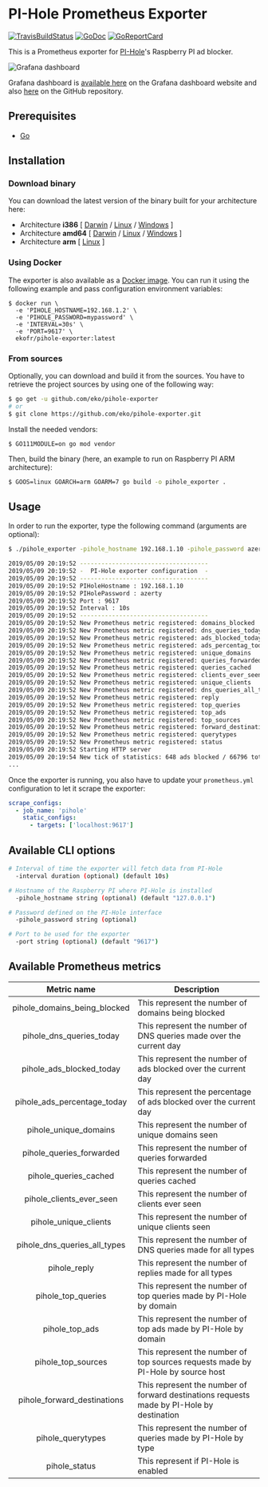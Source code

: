 # PI-Hole Prometheus Exporter

[![TravisBuildStatus](https://api.travis-ci.org/eko/pihole-exporter.svg?branch=master)](https://travis-ci.org/eko/pihole-exporte)
[![GoDoc](https://godoc.org/github.com/eko/pihole-exporter?status.png)](https://godoc.org/github.com/eko/pihole-exporter)
[![GoReportCard](https://goreportcard.com/badge/github.com/eko/pihole-exporter)](https://goreportcard.com/report/github.com/eko/pihole-exporter)

This is a Prometheus exporter for [PI-Hole](https://pi-hole.net/)'s Raspberry PI ad blocker.

![Grafana dashboard](https://raw.githubusercontent.com/eko/pihole-exporter/master/dashboard.jpg)

Grafana dashboard is [available here](https://grafana.com/dashboards/10176) on the Grafana dashboard website and also [here](https://raw.githubusercontent.com/eko/pihole-exporter/master/grafana/dashboard.json) on the GitHub repository.

## Prerequisites

* [Go](https://golang.org/doc/)

## Installation

### Download binary

You can download the latest version of the binary built for your architecture here:

* Architecture **i386** [
    [Darwin](https://github.com/eko/pihole-exporter/releases/latest/download/pihole_exporter-darwin-386) /
    [Linux](https://github.com/eko/pihole-exporter/releases/latest/download/pihole_exporter-linux-386) /
    [Windows](https://github.com/eko/pihole-exporter/releases/latest/download/pihole_exporter-windows-386.exe)
]
* Architecture **amd64** [
    [Darwin](https://github.com/eko/pihole-exporter/releases/latest/download/pihole_exporter-darwin-amd64) /
    [Linux](https://github.com/eko/pihole-exporter/releases/latest/download/pihole_exporter-linux-amd64) /
    [Windows](https://github.com/eko/pihole-exporter/releases/latest/download/pihole_exporter-windows-amd64.exe)
]
* Architecture **arm** [
    [Linux](https://github.com/eko/pihole-exporter/releases/latest/download/pihole_exporter-linux-arm)
]

### Using Docker

The exporter is also available as a [Docker image](https://hub.docker.com/r/ekofr/pihole-exporter).
You can run it using the following example and pass configuration environment variables:

```
$ docker run \
  -e 'PIHOLE_HOSTNAME=192.168.1.2' \
  -e 'PIHOLE_PASSWORD=mypassword' \
  -e 'INTERVAL=30s' \
  -e 'PORT=9617' \
  ekofr/pihole-exporter:latest
```

### From sources

Optionally, you can download and build it from the sources. You have to retrieve the project sources by using one of the following way:
```bash
$ go get -u github.com/eko/pihole-exporter
# or
$ git clone https://github.com/eko/pihole-exporter.git
```

Install the needed vendors:

```
$ GO111MODULE=on go mod vendor
```

Then, build the binary (here, an example to run on Raspberry PI ARM architecture):
```bash
$ GOOS=linux GOARCH=arm GOARM=7 go build -o pihole_exporter .
```

## Usage

In order to run the exporter, type the following command (arguments are optional):

```bash
$ ./pihole_exporter -pihole_hostname 192.168.1.10 -pihole_password azerty

2019/05/09 20:19:52 ------------------------------------
2019/05/09 20:19:52 -  PI-Hole exporter configuration  -
2019/05/09 20:19:52 ------------------------------------
2019/05/09 20:19:52 PIHoleHostname : 192.168.1.10
2019/05/09 20:19:52 PIHolePassword : azerty
2019/05/09 20:19:52 Port : 9617
2019/05/09 20:19:52 Interval : 10s
2019/05/09 20:19:52 ------------------------------------
2019/05/09 20:19:52 New Prometheus metric registered: domains_blocked
2019/05/09 20:19:52 New Prometheus metric registered: dns_queries_today
2019/05/09 20:19:52 New Prometheus metric registered: ads_blocked_today
2019/05/09 20:19:52 New Prometheus metric registered: ads_percentag_today
2019/05/09 20:19:52 New Prometheus metric registered: unique_domains
2019/05/09 20:19:52 New Prometheus metric registered: queries_forwarded
2019/05/09 20:19:52 New Prometheus metric registered: queries_cached
2019/05/09 20:19:52 New Prometheus metric registered: clients_ever_seen
2019/05/09 20:19:52 New Prometheus metric registered: unique_clients
2019/05/09 20:19:52 New Prometheus metric registered: dns_queries_all_types
2019/05/09 20:19:52 New Prometheus metric registered: reply
2019/05/09 20:19:52 New Prometheus metric registered: top_queries
2019/05/09 20:19:52 New Prometheus metric registered: top_ads
2019/05/09 20:19:52 New Prometheus metric registered: top_sources
2019/05/09 20:19:52 New Prometheus metric registered: forward_destinations
2019/05/09 20:19:52 New Prometheus metric registered: querytypes
2019/05/09 20:19:52 New Prometheus metric registered: status
2019/05/09 20:19:52 Starting HTTP server
2019/05/09 20:19:54 New tick of statistics: 648 ads blocked / 66796 total DNS querie
...
```

Once the exporter is running, you also have to update your `prometheus.yml` configuration to let it scrape the exporter:

```yaml
scrape_configs:
  - job_name: 'pihole'
    static_configs:
      - targets: ['localhost:9617']
```

## Available CLI options
```bash
# Interval of time the exporter will fetch data from PI-Hole
  -interval duration (optional) (default 10s)

# Hostname of the Raspberry PI where PI-Hole is installed
  -pihole_hostname string (optional) (default "127.0.0.1")

# Password defined on the PI-Hole interface
  -pihole_password string (optional)

# Port to be used for the exporter
  -port string (optional) (default "9617")
```

## Available Prometheus metrics

| Metric name                  | Description                                                                               |
|:----------------------------:|-------------------------------------------------------------------------------------------|
| pihole_domains_being_blocked | This represent the number of domains being blocked                                        |
| pihole_dns_queries_today     | This represent the number of DNS queries made over the current day                        |
| pihole_ads_blocked_today     | This represent the number of ads blocked over the current day                             |
| pihole_ads_percentage_today  | This represent the percentage of ads blocked over the current day                         |
| pihole_unique_domains        | This represent the number of unique domains seen                                          |
| pihole_queries_forwarded     | This represent the number of queries forwarded                                            |
| pihole_queries_cached        | This represent the number of queries cached                                               |
| pihole_clients_ever_seen     | This represent the number of clients ever seen                                            |
| pihole_unique_clients        | This represent the number of unique clients seen                                          |
| pihole_dns_queries_all_types | This represent the number of DNS queries made for all types                               |
| pihole_reply                 | This represent the number of replies made for all types                                   |
| pihole_top_queries           | This represent the number of top queries made by PI-Hole by domain                        |
| pihole_top_ads               | This represent the number of top ads made by PI-Hole by domain                            |
| pihole_top_sources           | This represent the number of top sources requests made by PI-Hole by source host          |
| pihole_forward_destinations  | This represent the number of forward destinations requests made by PI-Hole by destination |
| pihole_querytypes            | This represent the number of queries made by PI-Hole by type                              |
| pihole_status                | This represent if PI-Hole is enabled                                                      |
